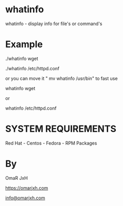 whatinfo
========

whatinfo - display info for file's or command's

Example
=======

./whatinfo wget

./whatinfo /etc/httpd.conf

or you can move it " mv whatinfo /usr/bin" to fast use


whatinfo wget

or

whatinfo /etc/httpd.conf


SYSTEM REQUIREMENTS
========

Red Hat - Centos - Fedora - RPM Packages

By
===
OmaR JxH

https://omarjxh.com

info@omarjxh.com
